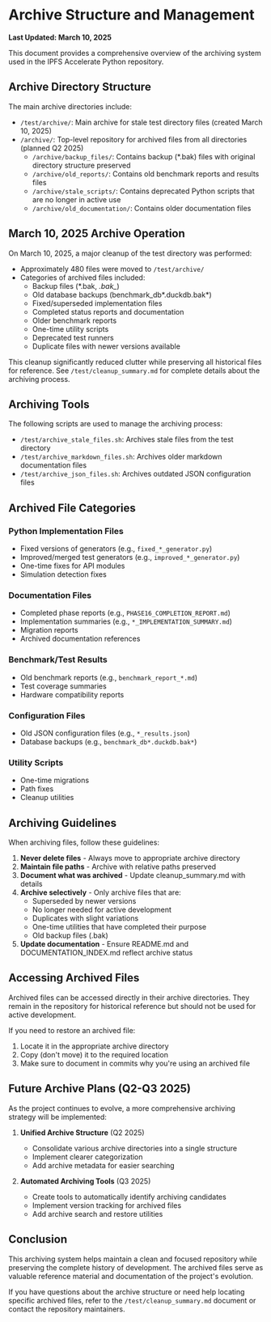 # Archive Structure and Management

**Last Updated: March 10, 2025**

This document provides a comprehensive overview of the archiving system used in the IPFS Accelerate Python repository.

## Archive Directory Structure

The main archive directories include:

- `/test/archive/`: Main archive for stale test directory files (created March 10, 2025)
- `/archive/`: Top-level repository for archived files from all directories (planned Q2 2025)
  - `/archive/backup_files/`: Contains backup (*.bak) files with original directory structure preserved
  - `/archive/old_reports/`: Contains old benchmark reports and results files
  - `/archive/stale_scripts/`: Contains deprecated Python scripts that are no longer in active use
  - `/archive/old_documentation/`: Contains older documentation files

## March 10, 2025 Archive Operation

On March 10, 2025, a major cleanup of the test directory was performed:

- Approximately 480 files were moved to `/test/archive/`
- Categories of archived files included:
  - Backup files (*.bak, *.bak_*)
  - Old database backups (benchmark_db*.duckdb.bak*)
  - Fixed/superseded implementation files
  - Completed status reports and documentation
  - Older benchmark reports
  - One-time utility scripts
  - Deprecated test runners
  - Duplicate files with newer versions available

This cleanup significantly reduced clutter while preserving all historical files for reference. 
See `/test/cleanup_summary.md` for complete details about the archiving process.

## Archiving Tools

The following scripts are used to manage the archiving process:

- `/test/archive_stale_files.sh`: Archives stale files from the test directory
- `/test/archive_markdown_files.sh`: Archives older markdown documentation files
- `/test/archive_json_files.sh`: Archives outdated JSON configuration files

## Archived File Categories

### Python Implementation Files
- Fixed versions of generators (e.g., `fixed_*_generator.py`)
- Improved/merged test generators (e.g., `improved_*_generator.py`)
- One-time fixes for API modules
- Simulation detection fixes

### Documentation Files
- Completed phase reports (e.g., `PHASE16_COMPLETION_REPORT.md`)
- Implementation summaries (e.g., `*_IMPLEMENTATION_SUMMARY.md`)
- Migration reports
- Archived documentation references

### Benchmark/Test Results
- Old benchmark reports (e.g., `benchmark_report_*.md`)
- Test coverage summaries
- Hardware compatibility reports

### Configuration Files
- Old JSON configuration files (e.g., `*_results.json`)
- Database backups (e.g., `benchmark_db*.duckdb.bak*`)

### Utility Scripts
- One-time migrations
- Path fixes
- Cleanup utilities

## Archiving Guidelines

When archiving files, follow these guidelines:

1. **Never delete files** - Always move to appropriate archive directory
2. **Maintain file paths** - Archive with relative paths preserved
3. **Document what was archived** - Update cleanup_summary.md with details
4. **Archive selectively** - Only archive files that are:
   - Superseded by newer versions
   - No longer needed for active development
   - Duplicates with slight variations
   - One-time utilities that have completed their purpose
   - Old backup files (.bak)
5. **Update documentation** - Ensure README.md and DOCUMENTATION_INDEX.md reflect archive status

## Accessing Archived Files

Archived files can be accessed directly in their archive directories. They remain in the repository for historical reference but should not be used for active development.

If you need to restore an archived file:

1. Locate it in the appropriate archive directory
2. Copy (don't move) it to the required location
3. Make sure to document in commits why you're using an archived file

## Future Archive Plans (Q2-Q3 2025)

As the project continues to evolve, a more comprehensive archiving strategy will be implemented:

1. **Unified Archive Structure** (Q2 2025)
   - Consolidate various archive directories into a single structure
   - Implement clearer categorization
   - Add archive metadata for easier searching

2. **Automated Archiving Tools** (Q3 2025)
   - Create tools to automatically identify archiving candidates
   - Implement version tracking for archived files
   - Add archive search and restore utilities

## Conclusion

This archiving system helps maintain a clean and focused repository while preserving the complete history of development. The archived files serve as valuable reference material and documentation of the project's evolution.

If you have questions about the archive structure or need help locating specific archived files, refer to the `/test/cleanup_summary.md` document or contact the repository maintainers.